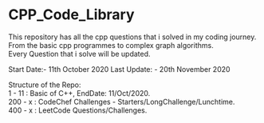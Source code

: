 # CPP_Code_Library
This repository has all the cpp questions that i solved in my coding journey.  
From the basic cpp programmes to complex graph algorithms.    
Every Question that i solve will be updated. 

Start Date:- 11th October 2020
Last Update: - 20th November 2020

Structure of the Repo:   
1 - 11 : Basic of C++, EndDate: 11/Oct/2020.      
200 - x : CodeChef Challenges - Starters/LongChallenge/Lunchtime.  
400 - x : LeetCode Questions/Challenges.  
